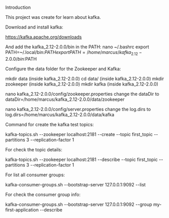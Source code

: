 Introduction

This project was create for learn about kafka.

Download and install kafka:

https://kafka.apache.org/downloads

And add the kafka_2.12-2.0.0/bin in the PATH:
nano ~/.bashrc
export PATH=~/.local/bin:$PATH
export PATH=/home/marcus/kafka_2.12-2.0.0/bin:$PATH

Configure the data folder for the Zookeeper and Kafka:

mkdir data (inside kafka_2.12-2.0.0)
cd data/ (inside kafka_2.12-2.0.0)
mkdir zookeeper (inside kafka_2.12-2.0.0)
mkdir kafka (inside kafka_2.12-2.0.0)

nano kafka_2.12-2.0.0/config/zookeeper.properties
change the dataDir to dataDir=/home/marcus/kafka_2.12-2.0.0/data/zookeeper

nano kafka_2.12-2.0.0/config/server.properties
change the log.dirs to log.dirs=/home/marcus/kafka_2.12-2.0.0/data/kafka

Command for create the kafka test topics:

kafka-topics.sh --zookeeper localhost:2181 --create --topic first_topic --partitions 3 --replication-factor 1

For check the topic details:

kafka-topics.sh --zookeeper localhost:2181 --describe --topic first_topic --partitions 3 --replication-factor 1

For list all consumer groups:

kafka-consumer-groups.sh --bootstrap-server 127.0.0.1:9092 --list

For check the consumer group info:

kafka-consumer-groups.sh --bootstrap-server 127.0.0.1:9092 --group my-first-application --describe